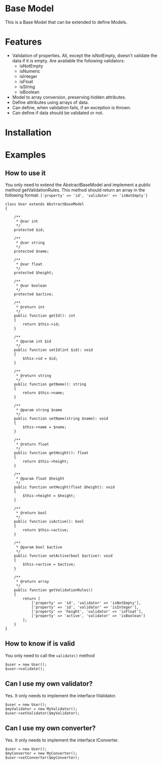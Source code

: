 # Base Model

This is a Base Model that can be extended to define Models.

 # Features
 
 * Validation of properties. All, except the isNotEmpty, doesn't validate the data if it is empty. Are available the following validators:
   * isNotEmpty
   * isNumeric
   * isInteger
   * isFloat
   * isString
   * isBoolean
 * Model to array conversion, preserving hidden attributes.
 * Define attributes using arrays of data.
 * Can define, when validation fails, if an exception is thrown.
 * Can define if data should be validated or not.

# Installation



# Examples

## How to use it

You only need to extend the AbstractBaseModel and implement a public method getValidationRules. This method should return an array in the following format: ```['property' => 'id', 'validator' => 'isNotEmpty']```

```
class User extends AbstractBaseModel
{

    /**
     * @var int
     */
    protected $id;

    /**
     * @var string
     */
    protected $name;

    /**
     * @var float
     */
    protected $height;

    /**
     * @var boolean
     */
    protected $active;

    /**
     * @return int
     */
    public function getId(): int
    {
        return $this->id;
    }

    /**
     * @param int $id
     */
    public function setId(int $id): void
    {
        $this->id = $id;
    }

    /**
     * @return string
     */
    public function getName(): string
    {
        return $this->name;
    }

    /**
     * @param string $name
     */
    public function setName(string $name): void
    {
        $this->name = $name;
    }

    /**
     * @return float
     */
    public function getHeight(): float
    {
        return $this->height;
    }

    /**
     * @param float $height
     */
    public function setHeight(float $height): void
    {
        $this->height = $height;
    }

    /**
     * @return bool
     */
    public function isActive(): bool
    {
        return $this->active;
    }

    /**
     * @param bool $active
     */
    public function setActive(bool $active): void
    {
        $this->active = $active;
    }

    /**
     * @return array
     */
    public function getValidationRules()
    {
        return [
            ['property' => 'id', 'validator' => 'isNotEmpty'],
            ['property' => 'id', 'validator' => 'isInteger'],
            ['property' => 'height', 'validator' => 'isFloat'],
            ['property' => 'active', 'validator' => 'isBoolean']
        ];
    }
}
```

## How to know if is valid

You only need to call the ```validate()``` method

```
$user = new User();
$user->validate();
```

## Can I use my own validator?

Yes. It only needs to implement the interface IValidator.

```
$user = new User();
$myValidator = new MyValidator();
$user->setValidator($myValidator);
```

## Can I use my own converter?

Yes. It only needs to implement the interface IConverter.

```
$user = new User();
$myConverter = new MyConverter();
$user->setConverter($myConverter);
```